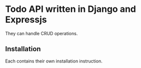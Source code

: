 # Todo API written in Django and Expressjs

They can handle CRUD operations.

## Installation

Each contains their own installation instruction.
